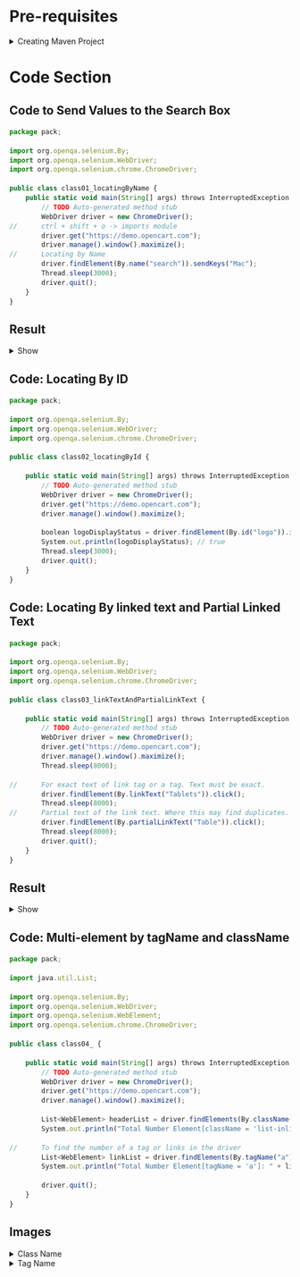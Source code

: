 # Pre-requisites
<details>
  <summary>Creating Maven Project</summary>

  <img alt="Image" src="./imgvid/Prerequisites.gif"> </img>
</details>

# Code Section
## Code to Send Values to the Search Box
```javascript
package pack;

import org.openqa.selenium.By;
import org.openqa.selenium.WebDriver;
import org.openqa.selenium.chrome.ChromeDriver;

public class class01_locatingByName {
	public static void main(String[] args) throws InterruptedException {
		// TODO Auto-generated method stub
		WebDriver driver = new ChromeDriver();
//		ctrl + shift + o -> imports module
		driver.get("https://demo.opencart.com");
		driver.manage().window().maximize();
//		Locating by Name
		driver.findElement(By.name("search")).sendKeys("Mac");
		Thread.sleep(3000);
		driver.quit();
	}
}
```
## Result
<details>
  <summary>Show</summary>

  <img alt="Image" src="./imgvid/sendvalue.gif"> </img>
</details>

## Code: Locating By ID
```javascript
package pack;

import org.openqa.selenium.By;
import org.openqa.selenium.WebDriver;
import org.openqa.selenium.chrome.ChromeDriver;

public class class02_locatingById {

	public static void main(String[] args) throws InterruptedException {
		// TODO Auto-generated method stub
		WebDriver driver = new ChromeDriver();
		driver.get("https://demo.opencart.com");
		driver.manage().window().maximize();
		
		boolean logoDisplayStatus = driver.findElement(By.id("logo")).isDisplayed();
		System.out.println(logoDisplayStatus); // true
		Thread.sleep(3000);
		driver.quit();
	}
}
```

## Code: Locating By linked text and Partial Linked Text
```javascript
package pack;

import org.openqa.selenium.By;
import org.openqa.selenium.WebDriver;
import org.openqa.selenium.chrome.ChromeDriver;

public class class03_linkTextAndPartialLinkText {

	public static void main(String[] args) throws InterruptedException {
		// TODO Auto-generated method stub
		WebDriver driver = new ChromeDriver();
		driver.get("https://demo.opencart.com");
		driver.manage().window().maximize();
		Thread.sleep(8000);
		
//		For exact text of link tag or a tag. Text must be exact.
		driver.findElement(By.linkText("Tablets")).click();
		Thread.sleep(8000);
//		Partial text of the link text. Where this may find duplicates.
		driver.findElement(By.partialLinkText("Table")).click();
		Thread.sleep(8000);
		driver.quit();
	}
}
```
## Result
<details>
  <summary>Show</summary>

  <img alt="Image" src="./imgvid/_Linktext Partiallinktext.gif"> </img>
</details>

## Code: Multi-element by tagName and className
```javascript
package pack;

import java.util.List;

import org.openqa.selenium.By;
import org.openqa.selenium.WebDriver;
import org.openqa.selenium.WebElement;
import org.openqa.selenium.chrome.ChromeDriver;

public class class04_ {

	public static void main(String[] args) throws InterruptedException {
		// TODO Auto-generated method stub
		WebDriver driver = new ChromeDriver();
		driver.get("https://demo.opencart.com");
		driver.manage().window().maximize();
		
		List<WebElement> headerList = driver.findElements(By.className("list-inline-item"));
		System.out.println("Total Number Element[className = 'list-inline-item']: " + headerList.size()); // Total Number Element[className = 'list-inline-item']: 7
		
//		To find the number of a tag or links in the driver
		List<WebElement> linkList = driver.findElements(By.tagName("a"));
		System.out.println("Total Number Element[tagName = 'a']: " + linkList.size()); // Total Number Element[tagName = 'a']: 76
		
		driver.quit();
	}
}
```
## Images
<details>
  <summary>Class Name</summary>

  <img alt="Image" src="./imgvid/className.png"> </img>
</details>
<details>
  <summary>Tag Name</summary>

  <img alt="Image" src="./imgvid/tagName.png"> </img>
</details>
